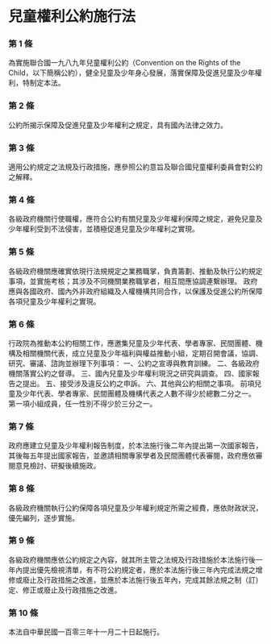 # 兒童權利公約施行法

### 第 1 條

為實施聯合國一九八九年兒童權利公約（Convention on the Rights of the Child，以下簡稱公約），健全兒童及少年身心發展，落實保障及促進兒童及少年權利，特制定本法。

### 第 2 條

公約所揭示保障及促進兒童及少年權利之規定，具有國內法律之效力。

### 第 3 條

適用公約規定之法規及行政措施，應參照公約意旨及聯合國兒童權利委員會對公約之解釋。

### 第 4 條

各級政府機關行使職權，應符合公約有關兒童及少年權利保障之規定，避免兒童及少年權利受到不法侵害，並積極促進兒童及少年權利之實現。

### 第 5 條

各級政府機關應確實依現行法規規定之業務職掌，負責籌劃、推動及執行公約規定事項，並實施考核；其涉及不同機關業務職掌者，相互間應協調連繫辦理。
政府應與各國政府、國內外非政府組織及人權機構共同合作，以保護及促進公約所保障各項兒童及少年權利之實現。

### 第 6 條

行政院為推動本公約相關工作，應邀集兒童及少年代表、學者專家、民間團體、機構及相關機關代表，成立兒童及少年福利與權益推動小組，定期召開會議，協調、研究、審議、諮詢並辦理下列事項：
一、公約之宣導與教育訓練。
二、各級政府機關落實公約之督導。
三、國內兒童及少年權利現況之研究與調查。
四、國家報告之提出。
五、接受涉及違反公約之申訴。
六、其他與公約相關之事項。
前項兒童及少年代表、學者專家、民間團體及機構代表之人數不得少於總數二分之一。
第一項小組成員，任一性別不得少於三分之一。

### 第 7 條

政府應建立兒童及少年權利報告制度，於本法施行後二年內提出第一次國家報告，其後每五年提出國家報告，並邀請相關專家學者及民間團體代表審閱，政府應依審閱意見檢討、研擬後續施政。

### 第 8 條

各級政府機關執行公約保障各項兒童及少年權利規定所需之經費，應依財政狀況，優先編列，逐步實施。

### 第 9 條

各級政府機關應依公約規定之內容，就其所主管之法規及行政措施於本法施行後一年內提出優先檢視清單，有不符公約規定者，應於本法施行後三年內完成法規之增修或廢止及行政措施之改進，並應於本法施行後五年內，完成其餘法規之制（訂）定、修正或廢止及行政措施之改進。

### 第 10 條

本法自中華民國一百零三年十一月二十日起施行。
